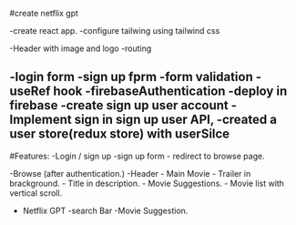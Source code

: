 #create netflix gpt

-create react app.
-configure tailwing using tailwind css

-Header with image and logo
-routing

-login form
-sign up fprm
-form validation
-useRef hook
-firebaseAuthentication
-deploy in firebase
-create sign up user account
-Implement sign in sign up user API,
-created a user store(redux store) with userSilce
-


#Features:
-Login / sign up
-sign up form - redirect to browse page.

-Browse (after authentication.)
-Header - Main Movie - Trailer in brackground. - Title in description. - Movie Suggestions. - Movie list with vertical scroll.

- Netflix GPT
  -search Bar
  -Movie Suggestion.
